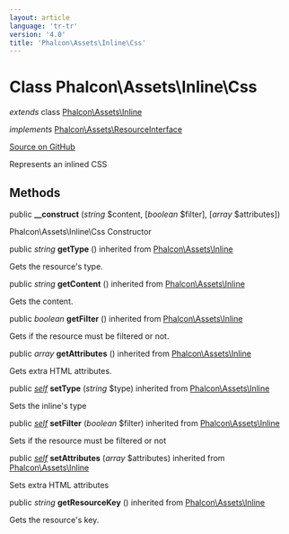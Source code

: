 ```yaml
---
layout: article
language: 'tr-tr'
version: '4.0'
title: 'Phalcon\Assets\Inline\Css'
---
```


# Class **Phalcon\Assets\Inline\Css**

*extends* class [Phalcon\Assets\Inline](api/Phalcon_Assets_Inline)

*implements* [Phalcon\Assets\ResourceInterface](api/Phalcon_Assets_ResourceInterface)

<a href="https://github.com/phalcon/cphalcon/tree/v4.0.0/phalcon/assets/inline/css.zep" class="btn btn-default btn-sm">Source on GitHub</a>

Represents an inlined CSS

## Methods

public **__construct** (*string* $content, [*boolean* $filter], [*array* $attributes])

Phalcon\Assets\Inline\Css Constructor

public *string* **getType** () inherited from [Phalcon\Assets\Inline](api/Phalcon_Assets_Inline)

Gets the resource's type.

public *string* **getContent** () inherited from [Phalcon\Assets\Inline](api/Phalcon_Assets_Inline)

Gets the content.

public *boolean* **getFilter** () inherited from [Phalcon\Assets\Inline](api/Phalcon_Assets_Inline)

Gets if the resource must be filtered or not.

public *array* **getAttributes** () inherited from [Phalcon\Assets\Inline](api/Phalcon_Assets_Inline)

Gets extra HTML attributes.

public [*self*](api/Phalcon_Assets_Inline_Css) **setType** (*string* $type) inherited from [Phalcon\Assets\Inline](api/Phalcon_Assets_Inline)

Sets the inline's type

public [*self*](api/Phalcon_Assets_Inline_Css) **setFilter** (*boolean* $filter) inherited from [Phalcon\Assets\Inline](api/Phalcon_Assets_Inline)

Sets if the resource must be filtered or not

public [*self*](api/Phalcon_Assets_Inline_Css) **setAttributes** (*array* $attributes) inherited from [Phalcon\Assets\Inline](api/Phalcon_Assets_Inline)

Sets extra HTML attributes

public *string* **getResourceKey** () inherited from [Phalcon\Assets\Inline](api/Phalcon_Assets_Inline)

Gets the resource's key.